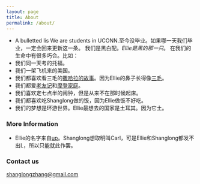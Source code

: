 ```yaml
---
layout: page
title: About
permalink: /about/
---
```


* A bulletted lis
We are students in UCONN.至今没毕业。如果哪一天我们毕业，一定会回来更新这一条。
我们是黑白配。_Ellie是黑的那一只_。
在我们的生命中有很多巧合。比如：
* 我们同一天考的托福。
* 我们一架飞机来的美国。
* 我们都喜欢看三毛的[撒哈拉的故事](https://en.wikipedia.org/wiki/The_Stories_of_the_Sahara)。因为Ellie的鼻子长得像[三毛](https://en.wikipedia.org/wiki/Sanmao_(comics))。
* 我们都爱[老友记](https://en.wikipedia.org/wiki/Friends)和[摩登家庭](https://en.wikipedia.org/wiki/Modern_Family)。
* 我们喜欢定七点半的闹钟，但是从来不在那时候起床。
* 我们都喜欢吃Shanglong做的饭，因为Ellie做饭不好吃。
* 我们的梦想是环游世界。Ellie最想去的国家是土耳其。因为它土。

### More Information
* Ellie的名字来自[up](https://en.wikipedia.org/wiki/Up_(2009_film))。Shanglong想取明叫Carl，可是Ellie和Shanglong都发不出L，所以只能就此作罢。

### Contact us

[shanglongzhang@gmail.com](mailto:shanglongzhang@gmail.com)
